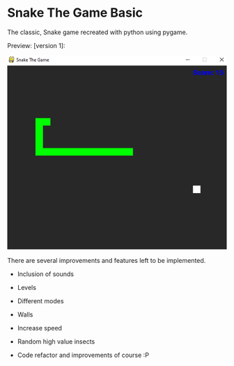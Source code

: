 # Snake The Game Basic

The classic, Snake game recreated with python using pygame.

Preview:
[version 1]:

![Screenshot](https://github.com/sharath-111/SnakeTheGameBasic/blob/master/screenshot.png)

There are several improvements and features left to be implemented.

* Inclusion of sounds
* Levels
* Different modes
* Walls
* Increase speed
* Random high value insects

* Code refactor and improvements of course :P
